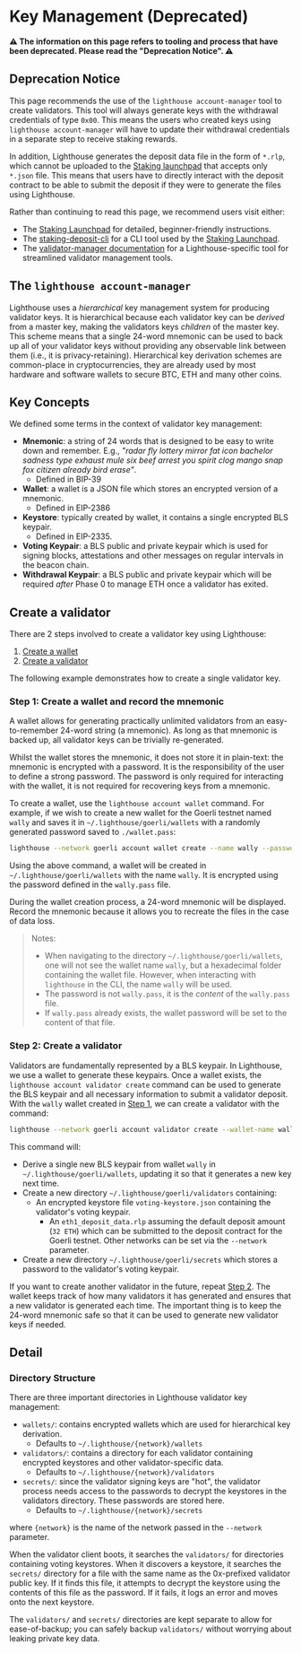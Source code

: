 # Key Management (Deprecated)

[launchpad]: https://launchpad.ethereum.org/

**⚠️ The information on this page refers to tooling and process that have been deprecated. Please read the "Deprecation Notice". ⚠️**

## Deprecation Notice

This page recommends the use of the `lighthouse account-manager` tool to create
validators. This tool will always generate keys with the withdrawal credentials
of type `0x00`. This means the users who created keys using `lighthouse
account-manager` will have to update their withdrawal credentials in a
separate step to receive staking rewards.

In addition, Lighthouse generates the deposit data file in the form of `*.rlp`,
which cannot be uploaded to the [Staking launchpad][launchpad] that accepts only
`*.json` file. This means that users have to directly interact with the deposit
contract to be able to submit the deposit if they were to generate the files
using Lighthouse.

Rather than continuing to read this page, we recommend users visit either:

- The [Staking Launchpad][launchpad] for detailed, beginner-friendly instructions.
- The [staking-deposit-cli](https://github.com/ethereum/staking-deposit-cli) for a CLI tool used by the [Staking Launchpad][launchpad].
- The [validator-manager documentation](./validator-manager.md) for a Lighthouse-specific tool for streamlined validator management tools.

## The `lighthouse account-manager`

Lighthouse uses a _hierarchical_ key management system for producing validator
keys. It is hierarchical because each validator key can be _derived_ from a
master key, making the validators keys _children_ of the master key. This
scheme means that a single 24-word mnemonic can be used to back up all of your
validator keys without providing any observable link between them (i.e., it is
privacy-retaining). Hierarchical key derivation schemes are common-place in
cryptocurrencies, they are already used by most hardware and software wallets
to secure BTC, ETH and many other coins.

## Key Concepts

We defined some terms in the context of validator key management:

- **Mnemonic**: a string of 24 words that is designed to be easy to write down
 and remember. E.g., _"radar fly lottery mirror fat icon bachelor sadness
 type exhaust mule six beef arrest you spirit clog mango snap fox citizen
 already bird erase"_.
  - Defined in BIP-39
- **Wallet**: a wallet is a JSON file which stores an
 encrypted version of a mnemonic.
  - Defined in EIP-2386
- **Keystore**: typically created by wallet, it contains a single encrypted BLS
 keypair.
  - Defined in EIP-2335.
- **Voting Keypair**: a BLS public and private keypair which is used for
 signing blocks, attestations and other messages on regular intervals in the beacon chain.
- **Withdrawal Keypair**: a BLS public and private keypair which will be
 required _after_ Phase 0 to manage ETH once a validator has exited.

## Create a validator

There are 2 steps involved to create a validator key using Lighthouse:

 1. [Create a wallet](#step-1-create-a-wallet-and-record-the-mnemonic)
 1. [Create a validator](#step-2-create-a-validator)

The following example demonstrates how to create a single validator key.

### Step 1: Create a wallet and record the mnemonic

A wallet allows for generating practically unlimited validators from an
easy-to-remember 24-word string (a mnemonic). As long as that mnemonic is
backed up, all validator keys can be trivially re-generated.

Whilst the wallet stores the mnemonic, it does not store it in plain-text: the
mnemonic is encrypted with a password. It is the responsibility of the user to
define a strong password. The password is only required for interacting with
the wallet, it is not required for recovering keys from a mnemonic.

To create a wallet, use the `lighthouse account wallet` command. For example, if we wish to create a new wallet for the Goerli testnet named `wally` and saves it in `~/.lighthouse/goerli/wallets` with a randomly generated password saved
to `./wallet.pass`:

```bash
lighthouse --network goerli account wallet create --name wally --password-file wally.pass
```

Using the above command, a wallet will be created in `~/.lighthouse/goerli/wallets` with the name
`wally`. It is encrypted using the password defined in the
`wally.pass` file.

During the wallet creation process, a 24-word mnemonic will be displayed. Record the mnemonic because it allows you to recreate the files in the case of data loss.
> Notes:
>
> - When navigating to the directory `~/.lighthouse/goerli/wallets`, one will not see the wallet name `wally`, but a hexadecimal folder containing the wallet file. However, when interacting with `lighthouse` in the CLI, the name `wally` will be used.
> - The password is not `wally.pass`, it is the _content_ of the
>   `wally.pass` file.
> - If `wally.pass` already exists, the wallet password will be set to the content
>   of that file.

### Step 2: Create a validator

Validators are fundamentally represented by a BLS keypair. In Lighthouse, we use a wallet to generate these keypairs. Once a wallet exists, the `lighthouse account validator create` command can be used to generate the BLS keypair and all necessary information to submit a validator deposit. With the `wally` wallet created in [Step 1](#step-1-create-a-wallet-and-record-the-mnemonic), we can create a validator with the command:

```bash
lighthouse --network goerli account validator create --wallet-name wally --wallet-password wally.pass --count 1
```

This command will:

- Derive a single new BLS keypair from wallet `wally` in `~/.lighthouse/goerli/wallets`, updating it so that it generates a new key next time.
- Create a new directory `~/.lighthouse/goerli/validators` containing:
  - An encrypted keystore file `voting-keystore.json` containing the validator's voting keypair.
    - An `eth1_deposit_data.rlp` assuming the default deposit amount (`32 ETH`) which can be submitted to the deposit
  contract for the Goerli testnet. Other networks can be set via the
  `--network` parameter.
- Create a new directory `~/.lighthouse/goerli/secrets` which stores a password to the validator's voting keypair.

If you want to create another validator in the future, repeat [Step 2](#step-2-create-a-validator). The wallet keeps track of how many validators it has generated and ensures that a new validator is generated each time. The important thing is to keep the 24-word mnemonic safe so that it can be used to generate new validator keys if needed.

## Detail

### Directory Structure

There are three important directories in Lighthouse validator key management:

- `wallets/`: contains encrypted wallets which are used for hierarchical
 key derivation.
  - Defaults to `~/.lighthouse/{network}/wallets`
- `validators/`: contains a directory for each validator containing
 encrypted keystores and other validator-specific data.
  - Defaults to `~/.lighthouse/{network}/validators`
- `secrets/`: since the validator signing keys are "hot", the validator process
 needs access to the passwords to decrypt the keystores in the validators
 directory. These passwords are stored here.
  - Defaults to `~/.lighthouse/{network}/secrets`

where `{network}` is the name of the network passed in the `--network` parameter.

When the validator client boots, it searches the `validators/` for directories
containing voting keystores. When it discovers a keystore, it searches the
`secrets/` directory for a file with the same name as the 0x-prefixed validator public key. If it finds this file, it attempts
to decrypt the keystore using the contents of this file as the password. If it
fails, it logs an error and moves onto the next keystore.

The `validators/` and `secrets/` directories are kept separate to allow for
ease-of-backup; you can safely backup `validators/` without worrying about
leaking private key data.
